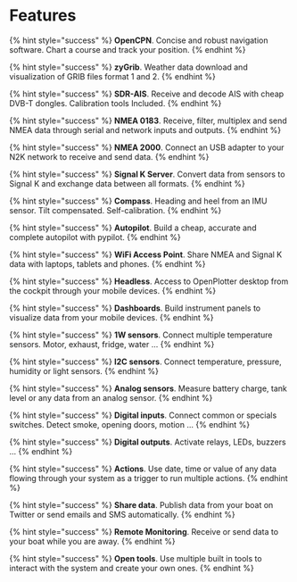 # Features

{% hint style="success" %}
**OpenCPN**. Concise and robust navigation software. Chart a course and track your position.
{% endhint %}

{% hint style="success" %}
**zyGrib**. Weather data download and visualization of GRIB files format 1 and 2.
{% endhint %}

{% hint style="success" %}
**SDR-AIS**. Receive and decode AIS with cheap DVB-T dongles. Calibration tools Included.
{% endhint %}

{% hint style="success" %}
**NMEA 0183**. Receive, filter, multiplex and send NMEA data through serial and network inputs and outputs.
{% endhint %}

{% hint style="success" %}
**NMEA 2000**. Connect an USB adapter to your N2K network to receive and send data.
{% endhint %}

{% hint style="success" %}
**Signal K Server**. Convert data from sensors to Signal K and exchange data between all formats.
{% endhint %}

{% hint style="success" %}
**Compass**. Heading and heel from an IMU sensor. Tilt compensated. Self-calibration.
{% endhint %}

{% hint style="success" %}
**Autopilot**. Build a cheap, accurate and complete autopilot with pypilot.
{% endhint %}

{% hint style="success" %}
**WiFi Access Point**. Share NMEA and Signal K data with laptops, tablets and phones.
{% endhint %}

{% hint style="success" %}
**Headless**. Access to OpenPlotter desktop from the cockpit through your mobile devices.
{% endhint %}

{% hint style="success" %}
**Dashboards**. Build instrument panels to visualize data from your mobile devices.
{% endhint %}

{% hint style="success" %}
**1W sensors**. Connect multiple temperature sensors. Motor, exhaust, fridge, water ...
{% endhint %}

{% hint style="success" %}
**I2C sensors**. Connect temperature, pressure, humidity or light sensors.
{% endhint %}

{% hint style="success" %}
**Analog sensors**. Measure battery charge, tank level or any data from an analog sensor.
{% endhint %}

{% hint style="success" %}
**Digital inputs**. Connect common or specials switches. Detect smoke, opening doors, motion ...
{% endhint %}

{% hint style="success" %}
**Digital outputs**. Activate relays, LEDs, buzzers ...
{% endhint %}

{% hint style="success" %}
**Actions**. Use date, time or value of any data flowing through your system as a trigger to run multiple actions.
{% endhint %}

{% hint style="success" %}
**Share data**. Publish data from your boat on Twitter or send emails and SMS automatically.
{% endhint %}

{% hint style="success" %}
**Remote Monitoring**. Receive or send data to your boat while you are away.
{% endhint %}

{% hint style="success" %}
**Open tools**. Use multiple built in tools to interact with the system and create your own ones.
{% endhint %}

